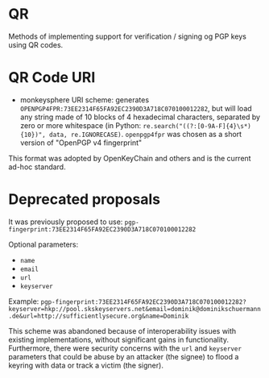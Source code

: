 QR
==

Methods of implementing support for verification / signing og PGP keys using QR codes.


QR Code URI
===========
* monkeysphere URI scheme: generates ``OPENPGP4FPR:73EE2314F65FA92EC2390D3A718C070100012282``, but will load any string made of 10 blocks of 4 hexadecimal characters, separated by zero or more whitespace (in Python: `re.search("((?:[0-9A-F]{4}\s*){10})", data, re.IGNORECASE)`. ``openpgp4fpr`` was chosen as a short version of "OpenPGP v4 fingerprint"

This format was adopted by OpenKeyChain and others and is the current ad-hoc standard.

Deprecated proposals
====================

It was previously proposed to use: ``pgp-fingerprint:73EE2314F65FA92EC2390D3A718C070100012282``  

Optional parameters:
* ``name``
* ``email``
* ``url``
* ``keyserver``

Example: ``pgp-fingerprint:73EE2314F65FA92EC2390D3A718C070100012282?keyserver=hkp://pool.skskeyservers.net&email=dominik@dominikschuermann.de&url=http://sufficientlysecure.org&name=Dominik``

This scheme was abandoned because of interoperability issues with existing implementations, without significant gains in functionality. Furthermore, there were security concerns with the `url` and `keyserver` parameters that could be abuse by an attacker (the signee) to flood a keyring with data or track a victim (the signer).
